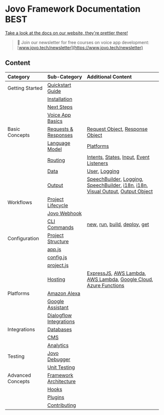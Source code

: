 # Jovo Framework Documentation BEST

[Take a look at the docs on our website, they're prettier there!](https://www.jovo.tech/docs/)

> 🚀 Join our newsletter for free courses on voice app development: [www.jovo.tech/newsletter](https://www.jovo.tech/newsletter) 

## Content

Category | Sub-Category | Additional Content
:--- | :--- | :---
Getting Started | [Quickstart Guide](./getting-started) | &nbsp;
&nbsp; | [Installation](./getting-started/installation.md) | &nbsp;
&nbsp; | [Next Steps](./getting-started/next-steps.md) | &nbsp;
&nbsp; | [Voice App Basics](./getting-started/voice-app-basics.md) | &nbsp;
Basic Concepts | [Requests & Responses](./basic-concepts/requests-responses) | [Request Object](./basic-concepts/requests-responses/request.md), [Response Object](./basic-concepts/requests-responses/response.md)
&nbsp; | [Language Model](./basic-concepts/model)  | [Platforms](./basic-concepts/model/platforms)
&nbsp; | [Routing](./basic-concepts/routing)  | [Intents](./basic-concepts/routing/intents.md), [States](./basic-concepts/routing/states.md), [Input](./basic-concepts/routing/input.md), [Event Listeners](./basic-concepts/routing/event-listeners.md)
&nbsp; | [Data](./basic-concepts/data)  | [User](./basic-concepts/data/user.md), [Logging](./basic-concepts/data/logging.md)
&nbsp; | [Output](./basic-concepts/output)  | [SpeechBuilder](./basic-concepts/output/speechbuilder.md), [Logging](./basic-concepts/output/logging.md), [SpeechBuilder](./basic-concepts/output/speechbuilder.md), [i18n](./basic-concepts/output/i18n.md), [i18n](./basic-concepts/output/i18n.md), [Visual Output](./basic-concepts/output/visual-output.md), [Output Object](./basic-concepts/output/object.md)
Workflows | [Project Lifecycle](./workflows/project-lifecycle.md) | &nbsp;
&nbsp;| [Jovo Webhook](./workflows/jovo-webhook.md) | &nbsp;
&nbsp; | [CLI Commands](./tools/cli)  | [new](./tools/cli/new.md), [run](./tools/cli/run.md), [build](./tools/cli/build.md), [deploy](./tools/cli/deploy.md), [get](./tools/cli/get.md)
Configuration | [Project Structure](./configuration/project-structure.md) | &nbsp;
&nbsp; | [app.js](./configuration/app-js.md) | &nbsp;
&nbsp; | [config.js](./configuration/config-js.md) | &nbsp;
&nbsp; | [project.js](./configuration/project-js.md) | &nbsp;
&nbsp; | [Hosting](./configuration/hosting) | [ExpressJS](./configuration/hosting/express-js.md), [AWS Lambda](./configuration/hosting/aws-lambda.md), [AWS Lambda](./configuration/hosting/aws-lambda.md), [Google Cloud](./configuration/hosting/google-cloud-functions.md), [Azure Functions](./configuration/hosting/azure-functions.md)
Platforms | [Amazon Alexa](./platforms/amazon-alexa) | &nbsp;
&nbsp; | [Google Assistant](./platforms/google-assistant) | &nbsp;
&nbsp; | [Dialogflow Integrations](./platforms/google-assistant) | &nbsp;
Integrations | [Databases](./integrations/databases) | &nbsp;
&nbsp; | [CMS](./integrations/cms) | &nbsp;
&nbsp; | [Analytics](./integrations/analytics) | &nbsp;
Testing | [Jovo Debugger](./tools/debugger.md) | &nbsp;
&nbsp; | [Unit Testing](./workflows/unit-testing.md) | &nbsp;
Advanced Concepts | [Framework Architecture](./advanced-concepts/architecture.md) | &nbsp;
&nbsp; | [Hooks](./advanced-concepts/hooks.md) | &nbsp;
&nbsp; | [Plugins](./advanced-concepts/plugins.md) | &nbsp;
&nbsp; | [Contributing](./advanced-concepts/contributing.md) | &nbsp;
